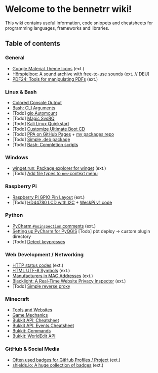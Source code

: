 # Welcome to the bennetrr wiki!

This wiki contains useful information, code snippets and cheatsheets for programming languages, frameworks and
libraries.

## Table of contents

### General
- [Google Material Theme Icons](https://fonts.google.com/icons?icon.set=Material+Icons) (ext.)
- [Hörspielbox: A sound archive with free-to-use sounds](https://www.hoerspielbox.de/) (ext. // DEU)
- [PDF24: Tools for manipulating PDFs](https://tools.pdf24.org/) (ext.)

### Linux & Bash

- [Colored Console Output](Colored-Console-Output)
- [Bash: CLI Arguments](Bash-CLI-Arguments)
- [Todo] [gio Automount](https://wiki.ubuntuusers.de/gio_mount/#Automatisches-Einbinden)
- [Todo] [Magic SysRQ](https://wiki.ubuntuusers.de/Magic_SysRQ/)
- [Todo] [Kali Linux Quickstart](https://www.heise.de/security/artikel/Schnellstart-mit-Kali-Linux-2209798.html?seite=all)
- [Todo] [Customize Ultimate Boot CD](https://wiki.ubuntuusers.de/Howto/Ultimate_Boot_CD_unter_Ubuntu_anpassen/)
- [Todo] [PPA on GitHub Pages](https://assafmo.github.io/2019/05/02/ppa-repo-hosted-on-github.html) + [my packages repo](https://github.com/bennetrr/packages/)
- [Todo] [Simple .deb package](https://linuxconfig.org/easy-way-to-create-a-debian-package-and-local-package-repository/)
- [Todo] [Bash: Completion scripts](https://opensource.com/article/18/3/creating-bash-completion-script/)

### Windows

- [winget.run: Package explorer for winget](https://winget.run) (ext.)
- [Todo] [Add file types to `new` context menu](https://praxistipps.chip.de/rechtsklick-neu-dateitypen-im-kontextmenue-erstellen-und-aendern_20419/)

### Raspberry Pi

- [Raspberry Pi GPIO Pin Layout](https://pinout.xyz/) (ext.)
- [Todo] [HD44780 LCD with I2C](https://tutorials-raspberrypi.de/hd44780-lcd-display-per-i2c-mit-dem-raspberry-pi-ansteuern/) + [WeckPi v1 code](https://github.com/bennetrr/weckpi/tree/archive/v1/weckpi-base/)

### Python

- [PyCharm `#noinspection` comments](https://www.jetbrains.com/help/pycharm/disabling-and-enabling-inspections.html#comments-ref) (ext.)
- [Setting up PyCharm for PyQGIS](Setting-up-PyCharm-for-PyQGIS) [Todo] pbt deploy -> custom plugin directory
- [Todo] [Detect keypresses](https://www.delftstack.com/howto/python/python-detect-keypress/#detect-keypress-using-the-keyboard-module-in-python)

### Web Development / Networking

- [HTTP status codes](https://en.wikipedia.org/wiki/List_of_HTTP_status_codes) (ext.)
- [HTML UTF-8 Symbols](https://www.w3schools.com/charsets/ref_utf_punctuation.asp) (ext.)
- [Manufacturers in MAC Addresses](https://standards-oui.ieee.org/oui/oui.txt) (ext.)
- [Blacklight: A Real-Time Website Privacy Inspector](https://themarkup.org/blacklight/) (ext.)
- [Todo] [Simple reverse proxy](https://medium.com/nerd-for-tech/how-to-host-multiple-websites-on-a-single-server-c2a94a45feb9)

### Minecraft

- [Tools and Websites](Minecraft-Tools-and-Websites)
- [Game Mechanics](Minecraft-Game-Mechanics)
- [Bukkit API: Cheatsheet](Bukkit-API-Cheatsheet)
- [Bukkit API: Events Cheatsheet](Bukkit-API-Events-Cheatsheet)
- [Bukkit: Commands](Bukkit-Commands)
- [Bukkit: WorldEdit API](Bukkit-WorldEdit-API)

### GitHub & Social Media

- [Often used badges for GitHub Profiles / Project](https://github.com/Envoy-VC/awesome-badges/) (ext.)
- [shields.io: A huge collection of badges](https://shields.io/) (ext.)